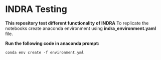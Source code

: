 # INDRA Testing
**This repository test different functionality of INDRA**
To replicate the notebooks create anaconda environment using **indra_environment.yaml** file.

**Run the following code in anaconda prompt:**  

```conda env create -f environment.yml```
